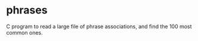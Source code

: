 # phrases
C program to read a large file of phrase associations, and find the 100 most common ones.
